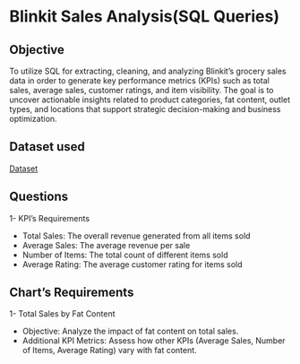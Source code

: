 # Blinkit Sales Analysis(SQL Queries)

## Objective 
To utilize SQL for extracting, cleaning, and analyzing Blinkit’s grocery sales data in order to generate key performance metrics (KPIs) such as total sales, average sales, customer ratings, and item visibility. The goal is to uncover actionable insights related to product categories, fat content, outlet types, and locations that support strategic decision-making and business optimization.

## Dataset used
<a href="">Dataset</a>

## Questions

1- KPI’s Requirements
- Total Sales: The overall revenue generated from all items sold
- Average Sales: The average revenue per sale
- Number of Items: The total count of different items sold
- Average Rating: The average customer rating for items sold
## Chart’s Requirements
1- Total Sales by Fat Content
- Objective: Analyze the impact of fat content on total sales.
- Additional KPI Metrics: Assess how other KPIs (Average Sales, Number of Items, Average Rating) vary with fat 
content.
